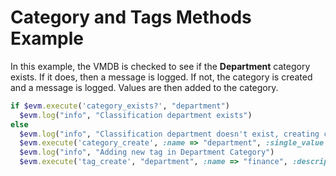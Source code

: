 # Category and Tags Methods Example

In this example, the VMDB is checked to see if the **Department**
category exists. If it does, then a message is logged. If not, the
category is created and a message is logged. Values are then added to
the category.

``` ruby
if $evm.execute('category_exists?', "department")
  $evm.log("info", "Classification department exists")
else
  $evm.log("info", "Classification department doesn't exist, creating category")
  $evm.execute('category_create', :name => "department", :single_value => false, :description => "Department")
  $evm.log("info", "Adding new tag in Department Category")
  $evm.execute('tag_create', "department", :name => "finance", :description => "Finance")
```
